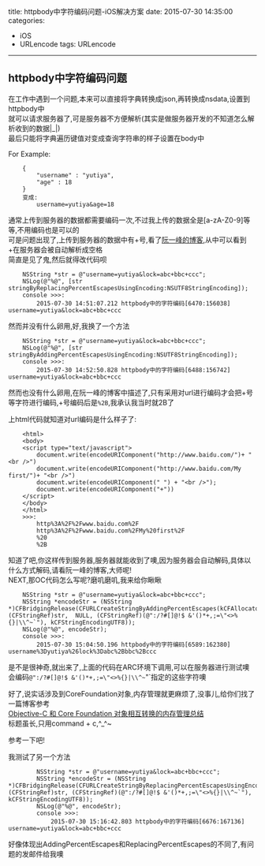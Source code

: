 title: httpbody中字符编码问题-iOS解决方案
date: 2015-07-30 14:35:00
categories:
- iOS
- URLencode
tags: URLencode
---

## httpbody中字符编码问题

在工作中遇到一个问题,本来可以直接将字典转换成json,再转换成nsdata,设置到httpbody中   
就可以请求服务器了,可是服务器不方便解析(其实是做服务器开发的不知道怎么解析收到的数据|_|)   
最后只能将字典遍历键值对变成查询字符串的样子设置在body中   

For Example:   

``` text
    {
        "username" : "yutiya",
        "age" : 18
    }
    变成:
        username=yutiya&age=18
```

通常上传到服务器的数据都需要编码一次,不过我上传的数据全是[a-zA-Z0-9]等等,不用编码也是可以的   
可是问题出现了,上传到服务器的数据中有+号,看了[阮一峰的博客](http://www.ruanyifeng.com/blog/2010/02/url_encoding.html),从中可以看到+在服务器会被自动解析成空格   
简直是见了鬼,然后就得改代码呗

``` code
    NSString *str = @"username=yutiya&lock=abc+bbc+ccc";
    NSLog(@"%@", [str stringByReplacingPercentEscapesUsingEncoding:NSUTF8StringEncoding]);
    console >>>:
        2015-07-30 14:51:07.212 httpbody中的字符编码[6470:156038] username=yutiya&lock=abc+bbc+ccc
```

然而并没有什么卵用,好,我换了一个方法   

<!-- more -->

``` code
    NSString *str = @"username=yutiya&lock=abc+bbc+ccc";
    NSLog(@"%@", [str stringByAddingPercentEscapesUsingEncoding:NSUTF8StringEncoding]);
    console >>>:
        2015-07-30 14:52:50.828 httpbody中的字符编码[6488:156742] username=yutiya&lock=abc+bbc+ccc
```

然而也没有什么卵用,在阮一峰的博客中描述了,只有采用对url进行编码才会把+号等字符进行编码,+号编码后是`%2B`,我承认我当时就2B了

上html代码就知道对url编码是什么样子了:

``` code
    <html>
    <body>
    <script type="text/javascript">
        document.write(encodeURIComponent("http://www.baidu.com/")+ "<br />")
        document.write(encodeURIComponent("http://www.baidu.com/My first/")+ "<br />")
        document.write(encodeURIComponent(" ") + "<br />");
        document.write(encodeURIComponent("+"))
    </script>
    </body>
    </html>
    >>>:
        http%3A%2F%2Fwww.baidu.com%2F
        http%3A%2F%2Fwww.baidu.com%2FMy%20first%2F
        %20
        %2B
```

知道了吧,你这样传到服务器,服务器就能收到了噢,因为服务器会自动解码,具体以什么方式解码,请看阮一峰的博客,大师呢!   
NEXT,那OC代码怎么写呢?磨叽磨叽,我来给你瞅瞅   

``` code
    NSString *str = @"username=yutiya&lock=abc+bbc+ccc";
    NSString *encodeStr = (NSString *)CFBridgingRelease(CFURLCreateStringByAddingPercentEscapes(kCFAllocatorDefault, (CFStringRef)str,  NULL, (CFStringRef)(@":/?#[]@!$ &'()*+,;=\"<>%{}|\\^~`"), kCFStringEncodingUTF8));
    NSLog(@"%@", encodeStr);
    console >>>:
        2015-07-30 15:04:50.196 httpbody中的字符编码[6589:162380] username%3Dyutiya%26lock%3Dabc%2Bbbc%2Bccc
```

是不是很神奇,就出来了,上面的代码在ARC环境下调用,可以在服务器进行测试噢   
会编码`@":/?#[]@!$ &'()*+,;=\"<>%{}|\\^~`"`指定的这些字符噢   

好了,说实话涉及到CoreFoundation对象,内存管理就更麻烦了,没事儿,给你们找了一篇博客参考   
[Objective-C 和 Core Foundation 对象相互转换的内存管理总结](http://blog.csdn.net/yiyaaixuexi/article/details/8553659)   
标题虽长,只用command + c,^_^~

参考一下吧!

我测试了另一个方法   

``` code
        NSString *str = @"username=yutiya&lock=abc+bbc+ccc";
        NSString *encodeStr = (NSString *)CFBridgingRelease(CFURLCreateStringByReplacingPercentEscapesUsingEncoding(kCFAllocatorDefault, (CFStringRef)str, (CFStringRef)(@":/?#[]@!$ &'()*+,;=\"<>%{}|\\^~`"), kCFStringEncodingUTF8));
        NSLog(@"%@", encodeStr);
        console >>>:
            2015-07-30 15:16:42.803 httpbody中的字符编码[6676:167136] username=yutiya&lock=abc+bbc+ccc
```

好像体现出AddingPercentEscapes和ReplacingPercentEscapes的不同了,有问题的发邮件给我噢

